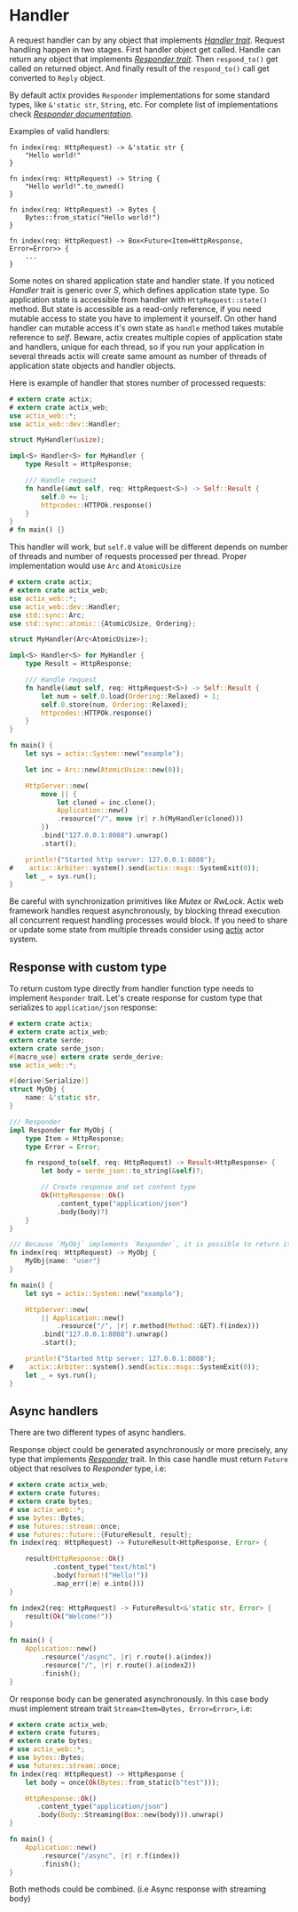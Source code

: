 # Handler

A request handler can by any object that implements 
[*Handler trait*](../actix_web/dev/trait.Handler.html).
Request handling happen in two stages. First handler object get called. 
Handle can return any object that implements 
[*Responder trait*](../actix_web/trait.Responder.html#foreign-impls).
Then `respond_to()` get called on returned object. And finally
result of the `respond_to()` call get converted to `Reply` object.

By default actix provides `Responder` implementations for some standard types, 
like `&'static str`, `String`, etc.
For complete list of implementations check 
[*Responder documentation*](../actix_web/trait.Responder.html#foreign-impls).

Examples of valid handlers:

```rust,ignore
fn index(req: HttpRequest) -> &'static str {
    "Hello world!"
}
```

```rust,ignore
fn index(req: HttpRequest) -> String {
    "Hello world!".to_owned()
}
```

```rust,ignore
fn index(req: HttpRequest) -> Bytes {
    Bytes::from_static("Hello world!")
}
```

```rust,ignore
fn index(req: HttpRequest) -> Box<Future<Item=HttpResponse, Error=Error>> {
    ...
}
```

Some notes on shared application state and handler state. If you noticed
*Handler* trait is generic over *S*, which defines application state type. So
application state is accessible from handler with `HttpRequest::state()` method. 
But state is accessible as a read-only reference, if you need mutable access to state
you have to implement it yourself. On other hand handler can mutable access it's own state
as `handle` method takes mutable reference to *self*. Beware, actix creates multiple copies
of application state and handlers, unique for each thread, so if you run your
application in several threads actix will create same amount as number of threads 
of application state objects and handler objects.

Here is example of handler that stores number of processed requests:

```rust
# extern crate actix;
# extern crate actix_web;
use actix_web::*;
use actix_web::dev::Handler;

struct MyHandler(usize);

impl<S> Handler<S> for MyHandler {
    type Result = HttpResponse;

    /// Handle request
    fn handle(&mut self, req: HttpRequest<S>) -> Self::Result {
        self.0 += 1;
        httpcodes::HTTPOk.response()
    }
}
# fn main() {}
```

This handler will work, but `self.0` value will be different depends on number of threads and
number of requests processed per thread. Proper implementation would use `Arc` and `AtomicUsize`

```rust
# extern crate actix;
# extern crate actix_web;
use actix_web::*;
use actix_web::dev::Handler;
use std::sync::Arc;
use std::sync::atomic::{AtomicUsize, Ordering};

struct MyHandler(Arc<AtomicUsize>);

impl<S> Handler<S> for MyHandler {
    type Result = HttpResponse;

    /// Handle request
    fn handle(&mut self, req: HttpRequest<S>) -> Self::Result {
        let num = self.0.load(Ordering::Relaxed) + 1;
        self.0.store(num, Ordering::Relaxed);
        httpcodes::HTTPOk.response()
    }
}

fn main() {
    let sys = actix::System::new("example");

    let inc = Arc::new(AtomicUsize::new(0));

    HttpServer::new(
        move || { 
            let cloned = inc.clone();
            Application::new()
            .resource("/", move |r| r.h(MyHandler(cloned)))
        })
        .bind("127.0.0.1:8088").unwrap()
        .start();

    println!("Started http server: 127.0.0.1:8088");
#    actix::Arbiter::system().send(actix::msgs::SystemExit(0));
    let _ = sys.run();
}
```

Be careful with synchronization primitives like *Mutex* or *RwLock*. Actix web framework
handles request asynchronously, by blocking thread execution all concurrent
request handling processes would block. If you need to share or update some state 
from multiple threads consider using [actix](https://actix.github.io/actix/actix/)  actor system.

## Response with custom type

To return custom type directly from handler function type needs to implement `Responder` trait.
Let's create response for custom type that serializes to `application/json` response:

```rust
# extern crate actix;
# extern crate actix_web;
extern crate serde;
extern crate serde_json;
#[macro_use] extern crate serde_derive;
use actix_web::*;

#[derive(Serialize)]
struct MyObj {
    name: &'static str,
}

/// Responder
impl Responder for MyObj {
    type Item = HttpResponse;
    type Error = Error;

    fn respond_to(self, req: HttpRequest) -> Result<HttpResponse> {
        let body = serde_json::to_string(&self)?;

        // Create response and set content type
        Ok(HttpResponse::Ok()
            .content_type("application/json")
            .body(body)?)
    }
}

/// Because `MyObj` implements `Responder`, it is possible to return it directly
fn index(req: HttpRequest) -> MyObj {
    MyObj{name: "user"}
}

fn main() {
    let sys = actix::System::new("example");

    HttpServer::new(
        || Application::new()
            .resource("/", |r| r.method(Method::GET).f(index)))
        .bind("127.0.0.1:8088").unwrap()
        .start();

    println!("Started http server: 127.0.0.1:8088");
#    actix::Arbiter::system().send(actix::msgs::SystemExit(0));
    let _ = sys.run();
}
```

## Async handlers

There are two different types of async handlers. 

Response object could be generated asynchronously or more precisely, any type
that implements [*Responder*](../actix_web/trait.Responder.html) trait. In this case handle must
return `Future` object that resolves to *Responder* type, i.e:

```rust
# extern crate actix_web;
# extern crate futures;
# extern crate bytes;
# use actix_web::*;
# use bytes::Bytes;
# use futures::stream::once;
# use futures::future::{FutureResult, result};
fn index(req: HttpRequest) -> FutureResult<HttpResponse, Error> {

    result(HttpResponse::Ok()
           .content_type("text/html")
           .body(format!("Hello!"))
           .map_err(|e| e.into()))
}

fn index2(req: HttpRequest) -> FutureResult<&'static str, Error> {
    result(Ok("Welcome!"))
}

fn main() {
    Application::new()
        .resource("/async", |r| r.route().a(index))
        .resource("/", |r| r.route().a(index2))
        .finish();
}
```

Or response body can be generated asynchronously. In this case body
must implement stream trait `Stream<Item=Bytes, Error=Error>`, i.e:

```rust
# extern crate actix_web;
# extern crate futures;
# extern crate bytes;
# use actix_web::*;
# use bytes::Bytes;
# use futures::stream::once;
fn index(req: HttpRequest) -> HttpResponse {
    let body = once(Ok(Bytes::from_static(b"test")));

    HttpResponse::Ok()
       .content_type("application/json")
       .body(Body::Streaming(Box::new(body))).unwrap()
}

fn main() {
    Application::new()
        .resource("/async", |r| r.f(index))
        .finish();
}
```

Both methods could be combined. (i.e Async response with streaming body)
